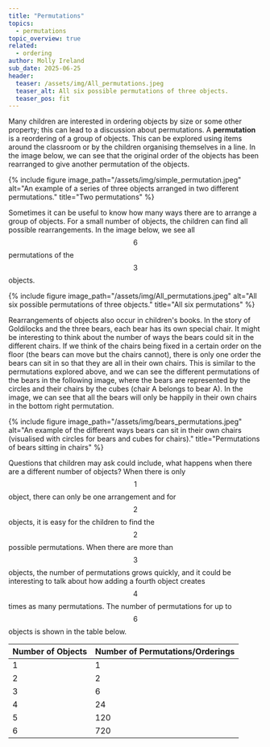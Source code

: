 ```yaml
---
title: "Permutations"
topics: 
  - permutations
topic_overview: true
related: 
  - ordering
author: Molly Ireland
sub_date: 2025-06-25
header:
  teaser: /assets/img/All_permutations.jpeg
  teaser_alt: All six possible permutations of three objects.
  teaser_pos: fit
---
```

Many children are interested in ordering objects by size or some other property; this can lead to a discussion about permutations. A **permutation** is a reordering of a group of objects. This can be explored using items around the classroom or by the children organising themselves in a line. In the image below, we can see that the original order of the objects has been rearranged to give another permutation of the objects.

{% include figure image_path="/assets/img/simple_permutation.jpeg" alt="An example of a series of three objects arranged in two different permutations." title="Two permutations" %}

Sometimes it can be useful to know how many ways there are to arrange a group of objects. For a small number of objects, the children can find all possible rearrangements. In the image below, we see all $$6$$ permutations of the $$3$$ objects.

{% include figure image_path="/assets/img/All_permutations.jpeg" alt="All six possible permutations of three objects." title="All six permutations" %}

Rearrangements of objects also occur in children's books. In the story of Goldilocks and the three bears, each bear has its own special chair. It might be interesting to think about the number of ways the bears could sit in the different chairs. If we think of the chairs being fixed in a certain order on the floor (the bears can move but the chairs cannot), there is only one order the bears can sit in so that they are all in their own chairs. This is similar to the permutations explored above, and we can see the different permutations of the bears in the following image, where the bears are represented by the circles and their chairs by the cubes (chair A belongs to bear A). In the image, we can see that all the bears will only be happily in their own chairs in the bottom right permutation.

{% include figure image_path="/assets/img/bears_permutations.jpeg" alt="An example of the different ways bears can sit in their own chairs (visualised with circles for bears and cubes for chairs)." title="Permutations of bears sitting in chairs" %}

Questions that children may ask could include, what happens when there are a different number of objects? When there is only $$1$$ object, there can only be one arrangement and for $$2$$ objects, it is easy for the children to find the $$2$$ possible permutations. When there are more than $$3$$ objects, the number of permutations grows quickly, and it could be interesting to talk about how adding a fourth object creates $$4$$ times as many permutations. The number of permutations for up to $$6$$ objects is shown in the table below.

| Number of Objects | Number of Permutations/Orderings |
| --- | ----------- |
| 1 | 1 |
| 2 | 2 |
| 3 | 6 |
| 4 | 24 |
| 5 | 120 |
| 6 | 720 |
